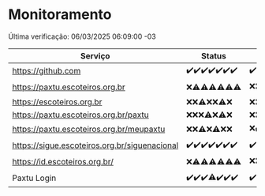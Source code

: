 # Monitoramento

Última verificação: 06/03/2025 06:09:00 -03

|Serviço|Status|Últimas 24h|
|---|---|---|
|https://github.com|<span title="2025-02-27: OK=23">✔️</span><span title="2025-02-28: OK=23">✔️</span><span title="2025-03-01: OK=23">✔️</span><span title="2025-03-02: OK=23">✔️</span><span title="2025-03-03: OK=23">✔️</span><span title="2025-03-04: OK=23">✔️</span><span title="2025-03-05: OK=8">✔️</span>|<span title="05/03/2025 06:09:00 -03 : 200">✔️</span><span title="05/03/2025 07:09:00 -03 : 200">✔️</span><span title="05/03/2025 08:07:00 -03 : 200">✔️</span><span title="05/03/2025 09:15:00 -03 : 200">✔️</span><span title="05/03/2025 10:17:00 -03 : 200">✔️</span><span title="05/03/2025 11:08:00 -03 : 200">✔️</span><span title="05/03/2025 12:09:00 -03 : 200">✔️</span><span title="05/03/2025 13:14:00 -03 : 200">✔️</span><span title="05/03/2025 14:08:00 -03 : 200">✔️</span><span title="05/03/2025 15:12:00 -03 : 200">✔️</span><span title="05/03/2025 16:07:00 -03 : 200">✔️</span><span title="05/03/2025 17:09:00 -03 : 200">✔️</span><span title="05/03/2025 18:08:00 -03 : 200">✔️</span><span title="05/03/2025 19:08:00 -03 : 200">✔️</span><span title="05/03/2025 20:08:00 -03 : 200">✔️</span><span title="05/03/2025 21:42:00 -03 : 200">✔️</span><span title="05/03/2025 23:15:00 -03 : 200">✔️</span><span title="06/03/2025 00:19:00 -03 : 200">✔️</span><span title="06/03/2025 01:11:00 -03 : 200">✔️</span><span title="06/03/2025 02:09:00 -03 : 200">✔️</span><span title="06/03/2025 03:12:00 -03 : 200">✔️</span><span title="06/03/2025 04:09:00 -03 : 200">✔️</span><span title="06/03/2025 05:11:00 -03 : 200">✔️</span><span title="06/03/2025 06:09:00 -03 : 200">✔️</span>|
|https://paxtu.escoteiros.org.br|<span title="2025-02-27: Falhas=23">❌</span><span title="2025-02-28: OK=4, Falhas=19">⚠️</span><span title="2025-03-01: OK=3, Falhas=20">⚠️</span><span title="2025-03-02: OK=1, Falhas=22">⚠️</span><span title="2025-03-03: OK=1, Falhas=22">⚠️</span><span title="2025-03-04: OK=3, Falhas=20">⚠️</span><span title="2025-03-05: OK=1, Falhas=7">⚠️</span>|<span title="05/03/2025 06:09:00 -03 : 403">❌</span><span title="05/03/2025 07:09:00 -03 : 403">❌</span><span title="05/03/2025 08:07:00 -03 : 200">✔️</span><span title="05/03/2025 09:15:00 -03 : 200">✔️</span><span title="05/03/2025 10:17:00 -03 : 403">❌</span><span title="05/03/2025 11:08:00 -03 : 403">❌</span><span title="05/03/2025 12:09:00 -03 : 403">❌</span><span title="05/03/2025 13:14:00 -03 : 403">❌</span><span title="05/03/2025 14:08:00 -03 : 403">❌</span><span title="05/03/2025 15:12:00 -03 : 403">❌</span><span title="05/03/2025 16:07:00 -03 : 403">❌</span><span title="05/03/2025 17:09:00 -03 : 403">❌</span><span title="05/03/2025 18:08:00 -03 : 403">❌</span><span title="05/03/2025 19:08:00 -03 : 403">❌</span><span title="05/03/2025 20:08:00 -03 : 403">❌</span><span title="05/03/2025 21:42:00 -03 : 403">❌</span><span title="05/03/2025 23:15:00 -03 : 403">❌</span><span title="06/03/2025 00:19:00 -03 : 403">❌</span><span title="06/03/2025 01:11:00 -03 : 403">❌</span><span title="06/03/2025 02:09:00 -03 : 403">❌</span><span title="06/03/2025 03:12:00 -03 : 403">❌</span><span title="06/03/2025 04:09:00 -03 : 200">✔️</span><span title="06/03/2025 05:11:00 -03 : 403">❌</span><span title="06/03/2025 06:09:00 -03 : 403">❌</span>|
|https://escoteiros.org.br|<span title="2025-02-27: Falhas=23">❌</span><span title="2025-02-28: Falhas=23">❌</span><span title="2025-03-01: OK=1, Falhas=22">⚠️</span><span title="2025-03-02: Falhas=23">❌</span><span title="2025-03-03: Falhas=23">❌</span><span title="2025-03-04: OK=1, Falhas=22">⚠️</span><span title="2025-03-05: Falhas=8">❌</span>|<span title="05/03/2025 06:09:00 -03 : 403">❌</span><span title="05/03/2025 07:09:00 -03 : 403">❌</span><span title="05/03/2025 08:07:00 -03 : 403">❌</span><span title="05/03/2025 09:15:00 -03 : 403">❌</span><span title="05/03/2025 10:17:00 -03 : 403">❌</span><span title="05/03/2025 11:08:00 -03 : 403">❌</span><span title="05/03/2025 12:09:00 -03 : 403">❌</span><span title="05/03/2025 13:14:00 -03 : 403">❌</span><span title="05/03/2025 14:08:00 -03 : 403">❌</span><span title="05/03/2025 15:12:00 -03 : 403">❌</span><span title="05/03/2025 16:07:00 -03 : 403">❌</span><span title="05/03/2025 17:09:00 -03 : 403">❌</span><span title="05/03/2025 18:08:00 -03 : 403">❌</span><span title="05/03/2025 19:08:00 -03 : 403">❌</span><span title="05/03/2025 20:08:00 -03 : 403">❌</span><span title="05/03/2025 21:42:00 -03 : 403">❌</span><span title="05/03/2025 23:15:00 -03 : 403">❌</span><span title="06/03/2025 00:19:00 -03 : 403">❌</span><span title="06/03/2025 01:11:00 -03 : 403">❌</span><span title="06/03/2025 02:09:00 -03 : 403">❌</span><span title="06/03/2025 03:12:00 -03 : 403">❌</span><span title="06/03/2025 04:09:00 -03 : 403">❌</span><span title="06/03/2025 05:11:00 -03 : 403">❌</span><span title="06/03/2025 06:09:00 -03 : 403">❌</span>|
|https://paxtu.escoteiros.org.br/paxtu|<span title="2025-02-27: Falhas=23">❌</span><span title="2025-02-28: Falhas=23">❌</span><span title="2025-03-01: Falhas=23">❌</span><span title="2025-03-02: OK=1, Falhas=22">⚠️</span><span title="2025-03-03: Falhas=23">❌</span><span title="2025-03-04: OK=1, Falhas=22">⚠️</span><span title="2025-03-05: Falhas=8">❌</span>|<span title="05/03/2025 06:09:00 -03 : 403">❌</span><span title="05/03/2025 07:09:00 -03 : 403">❌</span><span title="05/03/2025 08:07:00 -03 : 403">❌</span><span title="05/03/2025 09:15:00 -03 : 403">❌</span><span title="05/03/2025 10:17:00 -03 : 403">❌</span><span title="05/03/2025 11:08:00 -03 : 403">❌</span><span title="05/03/2025 12:09:00 -03 : 403">❌</span><span title="05/03/2025 13:14:00 -03 : 403">❌</span><span title="05/03/2025 14:08:00 -03 : 403">❌</span><span title="05/03/2025 15:12:00 -03 : 403">❌</span><span title="05/03/2025 16:07:00 -03 : 403">❌</span><span title="05/03/2025 17:09:00 -03 : 403">❌</span><span title="05/03/2025 18:08:00 -03 : 403">❌</span><span title="05/03/2025 19:08:00 -03 : 403">❌</span><span title="05/03/2025 20:08:00 -03 : 403">❌</span><span title="05/03/2025 21:42:00 -03 : 403">❌</span><span title="05/03/2025 23:15:00 -03 : 403">❌</span><span title="06/03/2025 00:19:00 -03 : 403">❌</span><span title="06/03/2025 01:11:00 -03 : 403">❌</span><span title="06/03/2025 02:09:00 -03 : 403">❌</span><span title="06/03/2025 03:12:00 -03 : 403">❌</span><span title="06/03/2025 04:09:00 -03 : 403">❌</span><span title="06/03/2025 05:11:00 -03 : 403">❌</span><span title="06/03/2025 06:09:00 -03 : 403">❌</span>|
|https://paxtu.escoteiros.org.br/meupaxtu|<span title="2025-02-27: Falhas=23">❌</span><span title="2025-02-28: Falhas=23">❌</span><span title="2025-03-01: OK=2, Falhas=21">⚠️</span><span title="2025-03-02: Falhas=23">❌</span><span title="2025-03-03: OK=2, Falhas=21">⚠️</span><span title="2025-03-04: Falhas=23">❌</span><span title="2025-03-05: Falhas=8">❌</span>|<span title="05/03/2025 06:09:00 -03 : 403">❌</span><span title="05/03/2025 07:09:00 -03 : 200">✔️</span><span title="05/03/2025 08:07:00 -03 : 403">❌</span><span title="05/03/2025 09:15:00 -03 : 403">❌</span><span title="05/03/2025 10:17:00 -03 : 403">❌</span><span title="05/03/2025 11:08:00 -03 : 403">❌</span><span title="05/03/2025 12:09:00 -03 : 403">❌</span><span title="05/03/2025 13:14:00 -03 : 403">❌</span><span title="05/03/2025 14:08:00 -03 : 403">❌</span><span title="05/03/2025 15:12:00 -03 : 403">❌</span><span title="05/03/2025 16:07:00 -03 : 403">❌</span><span title="05/03/2025 17:09:00 -03 : 403">❌</span><span title="05/03/2025 18:08:00 -03 : 403">❌</span><span title="05/03/2025 19:08:00 -03 : 403">❌</span><span title="05/03/2025 20:08:00 -03 : 403">❌</span><span title="05/03/2025 21:42:00 -03 : 403">❌</span><span title="05/03/2025 23:15:00 -03 : 403">❌</span><span title="06/03/2025 00:19:00 -03 : 403">❌</span><span title="06/03/2025 01:11:00 -03 : 403">❌</span><span title="06/03/2025 02:09:00 -03 : 403">❌</span><span title="06/03/2025 03:12:00 -03 : 403">❌</span><span title="06/03/2025 04:09:00 -03 : 403">❌</span><span title="06/03/2025 05:12:00 -03 : 403">❌</span><span title="06/03/2025 06:09:00 -03 : 403">❌</span>|
|https://sigue.escoteiros.org.br/siguenacional|<span title="2025-02-27: OK=23">✔️</span><span title="2025-02-28: OK=23">✔️</span><span title="2025-03-01: OK=23">✔️</span><span title="2025-03-02: OK=23">✔️</span><span title="2025-03-03: OK=23">✔️</span><span title="2025-03-04: OK=23">✔️</span><span title="2025-03-05: OK=8">✔️</span>|<span title="05/03/2025 06:09:00 -03 : 200">✔️</span><span title="05/03/2025 07:09:00 -03 : 200">✔️</span><span title="05/03/2025 08:07:00 -03 : 200">✔️</span><span title="05/03/2025 09:15:00 -03 : 200">✔️</span><span title="05/03/2025 10:17:00 -03 : 200">✔️</span><span title="05/03/2025 11:08:00 -03 : 200">✔️</span><span title="05/03/2025 12:09:00 -03 : 0">❌</span><span title="05/03/2025 13:14:00 -03 : 200">✔️</span><span title="05/03/2025 14:08:00 -03 : 200">✔️</span><span title="05/03/2025 15:12:00 -03 : 200">✔️</span><span title="05/03/2025 16:07:00 -03 : 200">✔️</span><span title="05/03/2025 17:09:00 -03 : 200">✔️</span><span title="05/03/2025 18:08:00 -03 : 200">✔️</span><span title="05/03/2025 19:08:00 -03 : 200">✔️</span><span title="05/03/2025 20:08:00 -03 : 200">✔️</span><span title="05/03/2025 21:42:00 -03 : 200">✔️</span><span title="05/03/2025 23:15:00 -03 : 200">✔️</span><span title="06/03/2025 00:19:00 -03 : 200">✔️</span><span title="06/03/2025 01:11:00 -03 : 200">✔️</span><span title="06/03/2025 02:09:00 -03 : 200">✔️</span><span title="06/03/2025 03:12:00 -03 : 200">✔️</span><span title="06/03/2025 04:09:00 -03 : 200">✔️</span><span title="06/03/2025 05:12:00 -03 : 200">✔️</span><span title="06/03/2025 06:09:00 -03 : 200">✔️</span>|
|https://id.escoteiros.org.br/|<span title="2025-02-27: Falhas=23">❌</span><span title="2025-02-28: OK=1, Falhas=22">⚠️</span><span title="2025-03-01: OK=2, Falhas=21">⚠️</span><span title="2025-03-02: OK=1, Falhas=22">⚠️</span><span title="2025-03-03: OK=2, Falhas=21">⚠️</span><span title="2025-03-04: OK=2, Falhas=21">⚠️</span><span title="2025-03-05: OK=3, Falhas=5">⚠️</span>|<span title="05/03/2025 06:09:00 -03 : 403">❌</span><span title="05/03/2025 07:09:00 -03 : 403">❌</span><span title="05/03/2025 08:07:00 -03 : 403">❌</span><span title="05/03/2025 09:15:00 -03 : 403">❌</span><span title="05/03/2025 10:17:00 -03 : 200">✔️</span><span title="05/03/2025 11:08:00 -03 : 403">❌</span><span title="05/03/2025 12:09:00 -03 : 403">❌</span><span title="05/03/2025 13:14:00 -03 : 403">❌</span><span title="05/03/2025 14:08:00 -03 : 403">❌</span><span title="05/03/2025 15:12:00 -03 : 403">❌</span><span title="05/03/2025 16:07:00 -03 : 200">✔️</span><span title="05/03/2025 17:09:00 -03 : 403">❌</span><span title="05/03/2025 18:08:00 -03 : 403">❌</span><span title="05/03/2025 19:08:00 -03 : 403">❌</span><span title="05/03/2025 20:09:00 -03 : 403">❌</span><span title="05/03/2025 21:42:00 -03 : 403">❌</span><span title="05/03/2025 23:15:00 -03 : 403">❌</span><span title="06/03/2025 00:19:00 -03 : 403">❌</span><span title="06/03/2025 01:11:00 -03 : 403">❌</span><span title="06/03/2025 02:09:00 -03 : 403">❌</span><span title="06/03/2025 03:12:00 -03 : 403">❌</span><span title="06/03/2025 04:09:00 -03 : 403">❌</span><span title="06/03/2025 05:12:00 -03 : 403">❌</span><span title="06/03/2025 06:09:00 -03 : 403">❌</span>|
|Paxtu Login|<span title="2025-02-27: OK=23">✔️</span><span title="2025-02-28: OK=23">✔️</span><span title="2025-03-01: OK=23">✔️</span><span title="2025-03-02: OK=22, Falhas=1">⚠️</span><span title="2025-03-03: OK=23">✔️</span><span title="2025-03-04: OK=23">✔️</span><span title="2025-03-05: OK=8">✔️</span>|<span title="05/03/2025 06:09:00 -03 : 200">✔️</span><span title="05/03/2025 07:09:00 -03 : 200">✔️</span><span title="05/03/2025 08:07:00 -03 : 200">✔️</span><span title="05/03/2025 09:15:00 -03 : 200">✔️</span><span title="05/03/2025 10:17:00 -03 : 200">✔️</span><span title="05/03/2025 11:08:00 -03 : 200">✔️</span><span title="05/03/2025 12:09:00 -03 : 504">❌</span><span title="05/03/2025 13:14:00 -03 : 200">✔️</span><span title="05/03/2025 14:08:00 -03 : 200">✔️</span><span title="05/03/2025 15:12:00 -03 : 200">✔️</span><span title="05/03/2025 16:07:00 -03 : 200">✔️</span><span title="05/03/2025 17:09:00 -03 : 200">✔️</span><span title="05/03/2025 18:08:00 -03 : 200">✔️</span><span title="05/03/2025 19:08:00 -03 : 200">✔️</span><span title="05/03/2025 20:09:00 -03 : 200">✔️</span><span title="05/03/2025 21:42:00 -03 : 200">✔️</span><span title="05/03/2025 23:15:00 -03 : 200">✔️</span><span title="06/03/2025 00:19:00 -03 : 200">✔️</span><span title="06/03/2025 01:11:00 -03 : 200">✔️</span><span title="06/03/2025 02:09:00 -03 : 200">✔️</span><span title="06/03/2025 03:12:00 -03 : 200">✔️</span><span title="06/03/2025 04:09:00 -03 : 200">✔️</span><span title="06/03/2025 05:12:00 -03 : 200">✔️</span><span title="06/03/2025 06:09:00 -03 : 200">✔️</span>|
